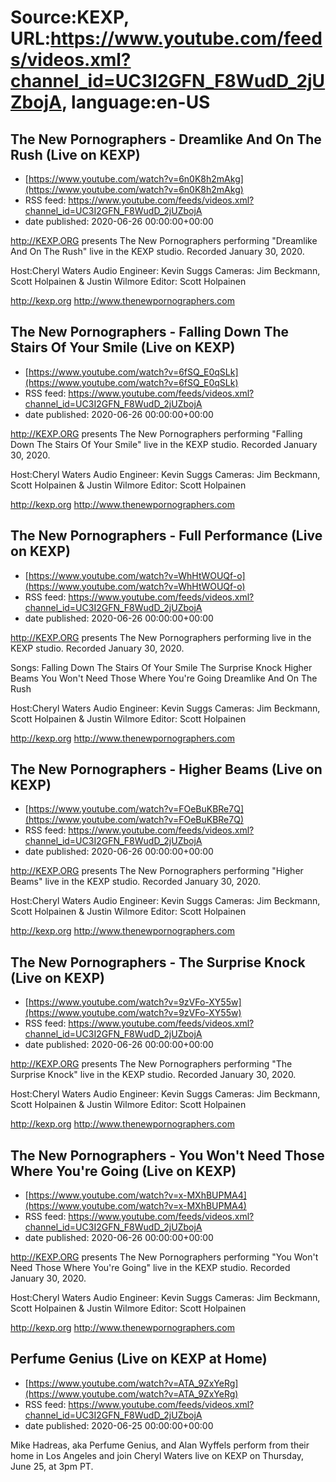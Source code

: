 # Source:KEXP, URL:https://www.youtube.com/feeds/videos.xml?channel_id=UC3I2GFN_F8WudD_2jUZbojA, language:en-US

## The New Pornographers - Dreamlike And On The Rush (Live on KEXP)
 - [https://www.youtube.com/watch?v=6n0K8h2mAkg](https://www.youtube.com/watch?v=6n0K8h2mAkg)
 - RSS feed: https://www.youtube.com/feeds/videos.xml?channel_id=UC3I2GFN_F8WudD_2jUZbojA
 - date published: 2020-06-26 00:00:00+00:00

http://KEXP.ORG presents The New Pornographers performing "Dreamlike And On The Rush" live in the KEXP studio. Recorded January 30, 2020.

Host:Cheryl Waters
Audio Engineer: Kevin Suggs
Cameras: Jim Beckmann, Scott Holpainen & Justin Wilmore
Editor: Scott Holpainen

http://kexp.org
http://www.thenewpornographers.com

## The New Pornographers - Falling Down The Stairs Of Your Smile (Live on KEXP)
 - [https://www.youtube.com/watch?v=6fSQ_E0qSLk](https://www.youtube.com/watch?v=6fSQ_E0qSLk)
 - RSS feed: https://www.youtube.com/feeds/videos.xml?channel_id=UC3I2GFN_F8WudD_2jUZbojA
 - date published: 2020-06-26 00:00:00+00:00

http://KEXP.ORG presents The New Pornographers performing "Falling Down The Stairs Of Your Smile" live in the KEXP studio. Recorded January 30, 2020.

Host:Cheryl Waters
Audio Engineer: Kevin Suggs
Cameras: Jim Beckmann, Scott Holpainen & Justin Wilmore
Editor: Scott Holpainen

http://kexp.org
http://www.thenewpornographers.com

## The New Pornographers - Full Performance (Live on KEXP)
 - [https://www.youtube.com/watch?v=WhHtWOUQf-o](https://www.youtube.com/watch?v=WhHtWOUQf-o)
 - RSS feed: https://www.youtube.com/feeds/videos.xml?channel_id=UC3I2GFN_F8WudD_2jUZbojA
 - date published: 2020-06-26 00:00:00+00:00

http://KEXP.ORG presents The New Pornographers performing live in the KEXP studio. Recorded January 30, 2020.

Songs:
Falling Down The Stairs Of Your Smile
The Surprise Knock
Higher Beams
You Won't Need Those Where You're Going
Dreamlike And On The Rush

Host:Cheryl Waters
Audio Engineer: Kevin Suggs
Cameras: Jim Beckmann, Scott Holpainen & Justin Wilmore
Editor: Scott Holpainen

http://kexp.org
http://www.thenewpornographers.com

## The New Pornographers - Higher Beams (Live on KEXP)
 - [https://www.youtube.com/watch?v=FOeBuKBRe7Q](https://www.youtube.com/watch?v=FOeBuKBRe7Q)
 - RSS feed: https://www.youtube.com/feeds/videos.xml?channel_id=UC3I2GFN_F8WudD_2jUZbojA
 - date published: 2020-06-26 00:00:00+00:00

http://KEXP.ORG presents The New Pornographers performing "Higher Beams" live in the KEXP studio. Recorded January 30, 2020.

Host:Cheryl Waters
Audio Engineer: Kevin Suggs
Cameras: Jim Beckmann, Scott Holpainen & Justin Wilmore
Editor: Scott Holpainen

http://kexp.org
http://www.thenewpornographers.com

## The New Pornographers - The Surprise Knock (Live on KEXP)
 - [https://www.youtube.com/watch?v=9zVFo-XY55w](https://www.youtube.com/watch?v=9zVFo-XY55w)
 - RSS feed: https://www.youtube.com/feeds/videos.xml?channel_id=UC3I2GFN_F8WudD_2jUZbojA
 - date published: 2020-06-26 00:00:00+00:00

http://KEXP.ORG presents The New Pornographers performing "The Surprise Knock" live in the KEXP studio. Recorded January 30, 2020.

Host:Cheryl Waters
Audio Engineer: Kevin Suggs
Cameras: Jim Beckmann, Scott Holpainen & Justin Wilmore
Editor: Scott Holpainen

http://kexp.org
http://www.thenewpornographers.com

## The New Pornographers - You Won't Need Those Where You're Going (Live on KEXP)
 - [https://www.youtube.com/watch?v=x-MXhBUPMA4](https://www.youtube.com/watch?v=x-MXhBUPMA4)
 - RSS feed: https://www.youtube.com/feeds/videos.xml?channel_id=UC3I2GFN_F8WudD_2jUZbojA
 - date published: 2020-06-26 00:00:00+00:00

http://KEXP.ORG presents The New Pornographers performing "You Won't Need Those Where You're Going" live in the KEXP studio. Recorded January 30, 2020.

Host:Cheryl Waters
Audio Engineer: Kevin Suggs
Cameras: Jim Beckmann, Scott Holpainen & Justin Wilmore
Editor: Scott Holpainen

http://kexp.org
http://www.thenewpornographers.com

## Perfume Genius (Live on KEXP at Home)
 - [https://www.youtube.com/watch?v=ATA_9ZxYeRg](https://www.youtube.com/watch?v=ATA_9ZxYeRg)
 - RSS feed: https://www.youtube.com/feeds/videos.xml?channel_id=UC3I2GFN_F8WudD_2jUZbojA
 - date published: 2020-06-25 00:00:00+00:00

Mike Hadreas, aka Perfume Genius, and Alan Wyffels perform from their home in Los Angeles and join Cheryl Waters live on KEXP on Thursday, June 25, at 3pm PT.

